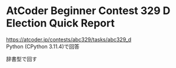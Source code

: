 # AtCoder Beginner Contest 329 D Election Quick Report  
https://atcoder.jp/contests/abc329/tasks/abc329_d  
Python (CPython 3.11.4)で回答  

辞書型で回す
